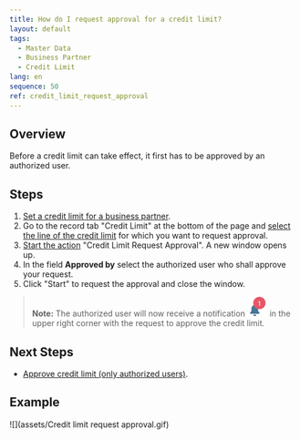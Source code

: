 ```yaml
---
title: How do I request approval for a credit limit?
layout: default
tags:
  - Master Data
  - Business Partner
  - Credit Limit
lang: en
sequence: 50
ref: credit_limit_request_approval
---
```


## Overview
Before a credit limit can take effect, it first has to be approved by an authorized user.

## Steps
1. [Set a credit limit for a business partner](Set_credit_limit).
1. Go to the record tab "Credit Limit" at the bottom of the page and [select the line of the credit limit](RecordSelection) for which you want to request approval.
1. [Start the action](StartAction) "Credit Limit Request Approval". A new window opens up.
1. In the field **Approved by** select the authorized user who shall approve your request.
1. Click "Start" to request the approval and close the window.
 >**Note:** The authorized user will now receive a notification ![](assets/NotificationBell_WebUI.png) in the upper right corner with the request to approve the credit limit.

## Next Steps
- [Approve credit limit (only authorized users)](Credit_limit_approval).

## Example
![](assets/Credit limit request approval.gif)
